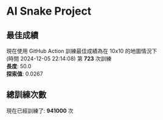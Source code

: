 
# AI Snake Project

## **最佳成績**




































































































































































































































































現在使用 GitHub Action 訓練最佳成績為在 10x10 的地圖情況下  
(時間 2024-12-05 22:14:08) 第 **723** 次訓練  
**長度**: 50.0  
**探索值**: 0.0267









































































































































































































































































































































































































































































































































## 總訓練次數
現在已經訓練了: **941000** 次

